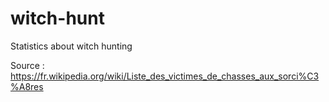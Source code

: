 # witch-hunt
Statistics about witch hunting

Source : https://fr.wikipedia.org/wiki/Liste_des_victimes_de_chasses_aux_sorci%C3%A8res